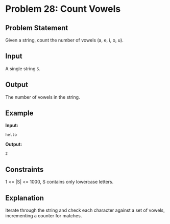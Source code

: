 # Problem 28: Count Vowels

## Problem Statement
Given a string, count the number of vowels (a, e, i, o, u).

## Input
A single string `S`.

## Output
The number of vowels in the string.

## Example
**Input:**
```
hello
```

**Output:**
```
2
```

## Constraints
1 <= |S| <= 1000, S contains only lowercase letters.

## Explanation
Iterate through the string and check each character against a set of vowels, incrementing a counter for matches.
